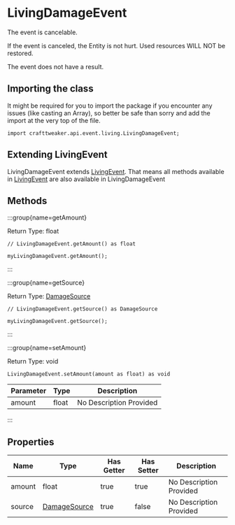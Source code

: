 # LivingDamageEvent



The event is cancelable.

If the event is canceled, the Entity is not hurt. Used resources WILL NOT be restored.

The event does not have a result.



## Importing the class

It might be required for you to import the package if you encounter any issues (like casting an Array), so better be safe than sorry and add the import at the very top of the file.
```zenscript
import crafttweaker.api.event.living.LivingDamageEvent;
```


## Extending LivingEvent

LivingDamageEvent extends [LivingEvent](/vanilla/api/event/entity/LivingEvent). That means all methods available in [LivingEvent](/vanilla/api/event/entity/LivingEvent) are also available in LivingDamageEvent

## Methods

:::group{name=getAmount}

Return Type: float

```zenscript
// LivingDamageEvent.getAmount() as float

myLivingDamageEvent.getAmount();
```

:::

:::group{name=getSource}

Return Type: [DamageSource](/vanilla/api/world/DamageSource)

```zenscript
// LivingDamageEvent.getSource() as DamageSource

myLivingDamageEvent.getSource();
```

:::

:::group{name=setAmount}

Return Type: void

```zenscript
LivingDamageEvent.setAmount(amount as float) as void
```

| Parameter | Type | Description |
|-----------|------|-------------|
| amount | float | No Description Provided |


:::


## Properties

| Name | Type | Has Getter | Has Setter | Description |
|------|------|------------|------------|-------------|
| amount | float | true | true | No Description Provided |
| source | [DamageSource](/vanilla/api/world/DamageSource) | true | false | No Description Provided |

